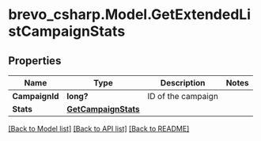 # brevo_csharp.Model.GetExtendedListCampaignStats
## Properties

Name | Type | Description | Notes
------------ | ------------- | ------------- | -------------
**CampaignId** | **long?** | ID of the campaign | 
**Stats** | [**GetCampaignStats**](GetCampaignStats.md) |  | 

[[Back to Model list]](../README.md#documentation-for-models) [[Back to API list]](../README.md#documentation-for-api-endpoints) [[Back to README]](../README.md)


